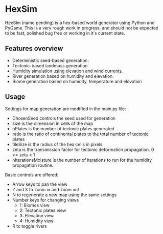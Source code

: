 # HexSim

HexSim (name pending) is a hex-based world generator using Python and PyGame.
This is a very rough work in progress, and should not be expected to be fast, polished bug free or working in it's
current state.

## Features overview

- Deterministic seed-based generation.
- Tectonic-based landmass generation
- Humidity simulation using elevation and wind currents.
- River generation based on humidity and elevation.
- Biome generation based on humidity, temperature and elevation

## Usage

Settings for map generation are modified in the main.py file:

- ChosenSeed controls the seed used for generation
- size is the dimension in cells of the map
- nPlates is the number of tectonic plates generated
- ratio is the ratio of continental plates to the total number of tectonic plates
- tileSize is the radius of the hex cells in pixels
- zeta is the transmission factor for tectonic deformation propagation. 0 <= zeta < 1
- nIterationsMoisture is the number of iterations to run for the humidity propagation routine.

Basic controls are offered:

- Arrow keys to pan the view
- Z and X to zoom in and zoom out
- N to regenerate a new map using the same settings
- Number keys for changing views
    - 1: Biomes view
    - 2: Tectonic plates view
    - 3: Elevation view
    - 4: Humidity view
- R to toggle rivers